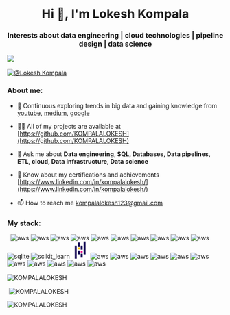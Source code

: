 <h1> 
  
</h1>
<h1 align="center">Hi 👋, I'm Lokesh Kompala</h1>
<h3 align="center">Interests about data engineering | cloud technologies | pipeline design | data science</h3>

![](https://komarev.com/ghpvc/?username=KOMPALALOKESH&style=for-the-badge&base=1000&label=PROFILE+VIEWS&abbreviated=true)

<p align="left"> <a href="https://www.linkedin.com/in/kompalalokesh/" target="blank"><img src="https://encrypted-tbn0.gstatic.com/images?q=tbn:ANd9GcTthYe78oheDI7YGKs5low913jGdzEN09ZawucFtoJItw&s" alt="@Lokesh Kompala" height='40px'/></a> </p>

<h3 align="left">About me:</h3>

- 🔭 Continuous exploring trends in big data and gaining knowledge from [youtube](https://www.youtube.com/), [medium](https://www.medium.com/), [google](https://www.google.com/)

- 👨‍💻 All of my projects are available at [https://github.com/KOMPALALOKESH](https://github.com/KOMPALALOKESH)

- 💬 Ask me about **Data engineering, SQL, Databases, Data pipelines, ETL, cloud, Data infrastructure, Data science**

- 📜 Know about my certifications and achievements [https://www.linkedin.com/in/kompalalokesh/](https://www.linkedin.com/in/kompalalokesh/)

- 📫 How to reach me [kompalalokesh123@gmail.com](mailto:kompalalokesh123@gmail.com)

<h3 align="left">My stack:</h3>

<p align="left">
  &nbsp;
  <img src="https://www.svgrepo.com/show/376356/aws.svg" alt="aws" width="40" height="40"/>
  <img src="https://www.svgrepo.com/show/303231/docker-logo.svg" alt="aws" width="40" height="40"/>
  <img src="https://www.svgrepo.com/show/303574/elasticsearch-logo.svg" alt="aws" width="40" height="40"/>
  <img src="https://www.svgrepo.com/show/452210/git.svg" alt="aws" width="40" height="40"/>
  <img src="https://www.svgrepo.com/show/353950/kafka.svg" alt="aws" width="40" height="40"/>
  <img src="https://www.svgrepo.com/show/448236/linux.svg" alt="aws" width="40" height="40"/>
  <img src="https://www.svgrepo.com/show/452091/python.svg" alt="aws" width="40" height="40"/>
  <img src="https://www.svgrepo.com/show/303251/mysql-logo.svg" alt="aws" width="40" height="40"/>
  <img src="https://www.svgrepo.com/show/303301/postgresql-logo.svg" alt="aws" width="40" height="40"/>
  <img src="https://cdn.iconscout.com/icon/free/png-512/free-mongodb-5-1175140.png?f=webp&w=256" alt="aws" width="50" height="50"/>
  <img src="https://www.vectorlogo.zone/logos/sqlite/sqlite-icon.svg" alt="sqlite" width="40" height="40"/>
  <img src="https://upload.wikimedia.org/wikipedia/commons/0/05/Scikit_learn_logo_small.svg" alt="scikit_learn" width="40" height="40"/>
  <img src="https://raw.githubusercontent.com/devicons/devicon/2ae2a900d2f041da66e950e4d48052658d850630/icons/pandas/pandas-original.svg" alt="pandas" width="40" height="40"/>
  <img src="https://www.vectorlogo.zone/logos/apache_spark/apache_spark-ar21.svg" alt="aws" width="" height="40"/>
  <img src="https://icon.icepanel.io/Technology/svg/Apache-Airflow.svg" alt="aws" width="35" height="35"/>
  <img src="https://asset.brandfetch.io/idSUrLOWbH/idQeSz8UHv.svg?updated=1668081624532" alt="aws" width="40" height="40"/>
  <img src="https://upload.wikimedia.org/wikipedia/commons/thumb/5/50/Snow_flake.svg/596px-Snow_flake.svg.png" alt="aws" height="40px"/>
  <img src="https://logowik.com/content/uploads/images/dbt5596.jpg" alt="aws" height="40px"/>
  <img src="https://upload.wikimedia.org/wikipedia/commons/thumb/5/51/LangChain_logo.svg/480px-LangChain_logo.svg.png" alt="aws" height="35px"/>
  <img src="https://asset.brandfetch.io/idGqKHD5xE/idyUOkmwIu.svg?updated=1668516030712" alt="aws" height="40px"/>
  <img src="https://upload.wikimedia.org/wikipedia/commons/thumb/3/34/Microsoft_Office_Excel_%282019%E2%80%93present%29.svg/768px-Microsoft_Office_Excel_%282019%E2%80%93present%29.svg.png" alt="aws" height="35px"/>
  <img src="https://www.vectorlogo.zone/logos/java/java-vertical.svg" alt="aws" height='55px'/>
  <img src="https://cdn.worldvectorlogo.com/logos/fastapi-1.svg" alt="aws" height='40px'/>
  <img src="https://upload.wikimedia.org/wikipedia/commons/thumb/2/2d/Tensorflow_logo.svg/173px-Tensorflow_logo.svg.png?20170429160244" alt="aws" height='40px'/>
</p>

<p><img align="center" src="https://github-readme-streak-stats.herokuapp.com/?user=KOMPALALOKESH&" alt="KOMPALALOKESH" /></p>

<p>&nbsp;<img align="center" src="https://github-readme-stats.vercel.app/api?username=KOMPALALOKESH&show_icons=true&locale=en" alt="KOMPALALOKESH" /></p>

<p><img align="left" src="https://github-readme-stats.vercel.app/api/top-langs?username=KOMPALALOKESH&show_icons=true&locale=en&layout=compact" alt="KOMPALALOKESH" /></p>
